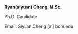 **Ryan(siyuan) Cheng, M.Sc.**

Ph.D. Candidate

Email: Siyuan.Cheng [at] bcm.edu


<table>
    <tr>
        <!-- <td>
        <a style="margin-right: 2px" href="https://scholar.google.com/citations?user=RUibzJsAAAAJ&hl=en" target="_blank"><i class="ai ai-google-scholar"></i></a>
        </td>
        <td>
        <a style="margin-right: 2px" href="https://github.com/Fu-Yilei" target="_blank"><i class="fa-brands fa-github"></i></a>
        </td>
        <td>
        <a style="margin-right: 2px" href="https://twitter.com/fuyilei96" target="_blank"><i class="fa-brands fa-x-twitter"></i></a>
        </td> -->
    </tr>
</table>